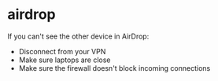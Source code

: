 # airdrop

If you can't see the other device in AirDrop:
- Disconnect from your VPN
- Make sure laptops are close
- Make sure the firewall doesn't block incoming connections
